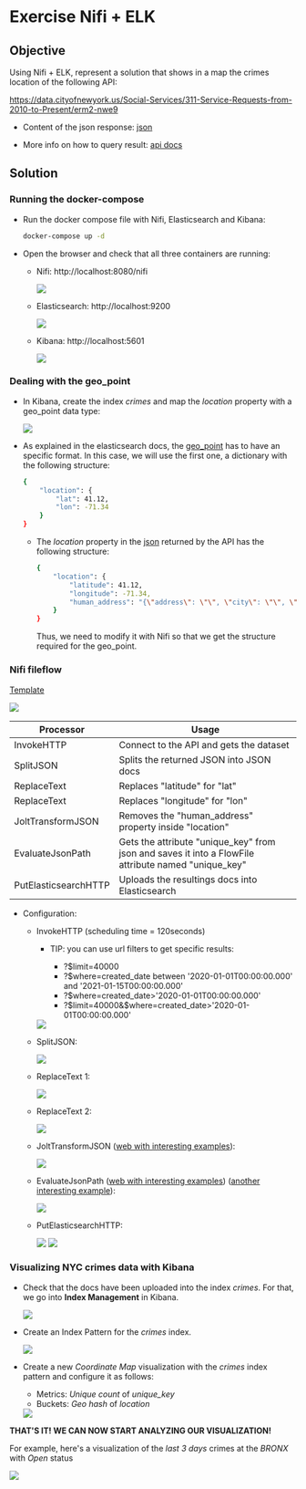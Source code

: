 # Exercise Nifi + ELK

## Objective

Using Nifi + ELK, represent a solution that shows in a map the crimes location of the following API:

https://data.cityofnewyork.us/Social-Services/311-Service-Requests-from-2010-to-Present/erm2-nwe9

 * Content of the json response: [json](content.json)

 * More info on how to query result: [api docs](https://dev.socrata.com/foundry/data.cityofnewyork.us/erm2-nwe9)

## Solution

### Running the docker-compose

* Run the docker compose file with Nifi, Elasticsearch and Kibana:

    ```sh
    docker-compose up -d
    ```

* Open the browser and check that all three containers are running:

    * Nifi: http://localhost:8080/nifi

        <img src="img/nifi.png" size=500px>

    * Elasticsearch: http://localhost:9200

        <img src="img/elastic.png" size=350px>

    * Kibana: http://localhost:5601

        <img src="img/kibana.png" size=500px>


### Dealing with the geo_point

* In Kibana, create the index *crimes* and map the *location* property with a geo_point data type:

    <img src="img/crimes_mapping.png" size=500px>

* As explained in the elasticsearch docs, the [geo_point](https://www.elastic.co/guide/en/elasticsearch/reference/current/geo-point.html) has to have an specific format. In this case, we will use the first one, a dictionary with the following structure:

    ```sh
    {
        "location": { 
            "lat": 41.12,
            "lon": -71.34
        }
    }
    ```

    * The *location* property in the [json](content.json) returned by the API has the following structure:

        ```sh
        {
            "location": { 
                "latitude": 41.12,
                "longitude": -71.34,
                "human_address": "{\"address\": \"\", \"city\": \"\", \"state\": \"\", \"zip\": \"\"}"
            }
        }
        ```

        Thus, we need to modify it with Nifi so that we get the structure required for the geo_point.


### Nifi fileflow

[Template](nifi+elk_NYC_crimes.xml)

<img src="img/nifi_flow.png" size=500px>

| Processor | Usage |
| --- | --- |
| InvokeHTTP | Connect to the API and gets the dataset |
| SplitJSON | Splits the returned JSON into JSON docs |
| ReplaceText | Replaces "latitude" for "lat" |
| ReplaceText | Replaces "longitude" for "lon" |
| JoltTransformJSON | Removes the "human_address" property inside "location" |
| EvaluateJsonPath | Gets the attribute "unique_key" from json and saves it into a FlowFile attribute named "unique_key" |
| PutElasticsearchHTTP | Uploads the resultings docs into Elasticsearch |

* Configuration:

    * InvokeHTTP (scheduling time = 120seconds)
    
        * TIP: you can use url filters to get specific results:

            * ?$limit=40000
            * ?$where=created_date between '2020-01-01T00:00:00.000' and '2021-01-15T00:00:00.000'
            * ?$where=created_date>'2020-01-01T00:00:00.000'
            * ?$limit=40000&$where=created_date>'2020-01-01T00:00:00.000'

        <img src="img/invokehttp_settings.png" size=400px>        

    * SplitJSON:

        <img src="img/splitjson_settings.png" size=400px> 

    * ReplaceText 1:

        <img src="img/replacetext1_settings.png" size=400px> 

    * ReplaceText 2:

        <img src="img/replacetext2_settings.png" size=400px> 

    * JoltTransformJSON ([web with interesting examples](https://community.cloudera.com/t5/Community-Articles/Jolt-quick-reference-for-Nifi-Jolt-Processors/ta-p/244350)):

        <img src="img/jolttransformjson_settings.png" size=400px> 

    * EvaluateJsonPath ([web with interesting examples](https://help.syncfusion.com/data-integration/processors/evaluatejsonpath)) ([another interesting example](https://stackoverflow.com/questions/51820430/apache-nifi-evaluatejsonpath-processor-jsonpath-expression-to-concatenate-2-att/51833973#51833973)):

        <img src="img/evaluatejsonpath_settings.png" size=400px> 

    * PutElasticsearchHTTP:

        <img src="img/putelasticsearchhttp_settings1.png" size=400px>
        <img src="img/putelasticsearchhttp_settings2.png" size=400px> 

### Visualizing NYC crimes data with Kibana

* Check that the docs have been uploaded into the index *crimes*. For that, we go into **Index Management** in Kibana.

    <img src="img/index_management.png" size=400px>

* Create an Index Pattern for the *crimes* index.

    <img src="img/crimes_indexpattern.png" size=400px>

* Create a new *Coordinate Map* visualization with the *crimes* index pattern and configure it as follows:

    * Metrics: *Unique count* of *unique_key*
    * Buckets: *Geo hash* of *location*

    <img src="img/crimes_map.png" size=400px>


**THAT'S IT! WE CAN NOW START ANALYZING OUR VISUALIZATION!**

For example, here's a visualization of the *last 3 days* crimes at the *BRONX* with *Open* status

<img src="img/visualization1.png" size=400px>
